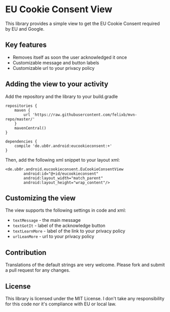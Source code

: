 EU Cookie Consent View
======================

This library provides a simple view to get the EU Cookie Consent required by EU and Google.

Key features
------------

 * Removes itself as soon the user acknowledged it once
 * Customizable message and button labels
 * Customizable url to your privacy policy

Adding the view to your activity
--------------------------------

Add the repository and the library to your build.gradle

    repositories {
        maven {
            url 'https://raw.githubusercontent.com/felixb/mvn-repo/master/'
        }
        mavenCentral()
    }

    dependencies {
        compile 'de.ub0r.android:eucookieconsent:+'
    }

Then, add the following xml snippet to your layout xml:

    <de.ub0r.android.eucookieconsent.EuCookieConsentView
            android:id="@+id/eucookieconsent"
            android:layout_width="match_parent"
            android:layout_height="wrap_content"/>

Customizing the view
--------------------

The view supports the following settings in code and xml:

 * `textMessage` - the main message
 * `textGotIt` - label of the acknowledge button
 * `textLearnMore` - label of the link to your privacy policy
 * `urlLeanMore` - url to your privacy policy

Contribution
------------

Translations of the default strings are very welcome.
Please fork and submit a pull request for any changes.

License
-------

This library is licensed under the MIT License.
I don't take any responsibility for this code nor it's compliance with EU or local law.
